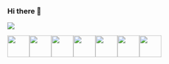 ### Hi there 👋

<!--
**paradoxl/paradoxl** is a ✨ _special_ ✨ repository because its `README.md` (this file) appears on your GitHub profile.

Here are some ideas to get you started:

- 🔭 I’m currently working on ...
- 🌱 I’m currently learning ...
- 👯 I’m looking to collaborate on ...
- 🤔 I’m looking for help with ...
- 💬 Ask me about ...
- 📫 How to reach me: ...
- 😄 Pronouns: ...
- ⚡ Fun fact: ...
-->
<img src="https://github-readme-stats.vercel.app/api/top-langs?username=paradoxl"/>

<img height=50 src="https://cdn.jsdelivr.net/gh/devicons/devicon/icons/python/python-original.svg"/><img height=50 src="https://cdn.jsdelivr.net/gh/devicons/devicon/icons/java/java-original.svg"/><img height=50 src="https://cdn.jsdelivr.net/gh/devicons/devicon/icons/git/git-plain.svg"/><img height=50 src="https://cdn.jsdelivr.net/gh/devicons/devicon/icons/arduino/arduino-original.svg" /><img height=50 src="https://cdn.jsdelivr.net/gh/devicons/devicon/icons/docker/docker-original.svg" /><img height=50 src="https://cdn.jsdelivr.net/gh/devicons/devicon/icons/raspberrypi/raspberrypi-original.svg" /><img height=50 src="https://cdn.jsdelivr.net/gh/devicons/devicon/icons/kotlin/kotlin-original.svg" />
          
          
          
          
          
